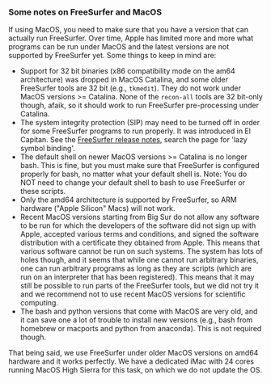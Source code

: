 ### Some notes on FreeSurfer and MacOS

If using MacOS, you need to make sure that you have a version that can actually run FreeSurfer. Over time, Apple has limited more and more what programs can be run under MacOS and the latest versions are not supported by FreeSurfer yet. Some things to keep in mind are:

* Support for 32 bit binaries (x86 compatibility mode on the am64 architecture) was dropped in MacOS Catalina, and some older FreeSurfer tools are 32 bit (e.g., `tkmedit`). They do not work under MacOS versions >= Catalina. None of the `recon-all` tools are 32 bit-only though, afaik, so it should work to run FreeSurfer pre-processing under Catalina.
* The system integrity protection (SIP) may need to be turned off in order for some FreeSurfer programs to run properly. It was introduced in El Capitan. See the [FreeSurfer release notes](https://surfer.nmr.mgh.harvard.edu/fswiki/ReleaseNotes), search the page for 'lazy symbol binding'.
* The default shell on newer MacOS versions >= Catalina is no longer bash. This is fine, but you must make sure that FreeSurfer is configured properly for bash, no matter what your default shell is. Note: You do NOT need to change your default shell to bash to use FreeSurfer or these scripts.
* Only the amd64 architecture is supported by FreeSurfer, so ARM hardware ("Apple Silicon" Macs) will not work.
* Recent MacOS versions starting from Big Sur do not allow any software to be run for which the developers of the software did not sign up with Apple, accepted various terms and conditions, and signed the software distribution with a certificate they obtained from Apple. This means that various software cannot be run on such systems. The system has lots of holes though, and it seems that while one cannot run arbitrary binaries, one can run arbitrary programs as long as they are scripts (which are run on an interpreter that has been registered). This means that it may still be possible to run parts of the FreeSurfer tools, but we did not try it and we recommend not to use recent MacOS versions for scientific computing.
* The bash and python versions that come with MacOS are very old, and it can save one a lot of trouble to install new versions (e.g., bash from homebrew or macports and python from anaconda). This is not required though.

That being said, we use FreeSurfer under older MacOS versions on amd64 hardware and it works perfectly. We have a dedicated iMac with 24 cores running MacOS High Sierra for this task, on which we do not update the OS.
